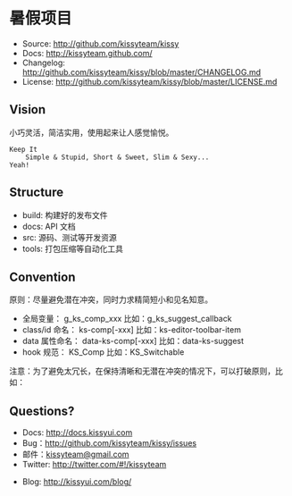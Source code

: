 ﻿暑假项目
=======================================

 - Source: <http://github.com/kissyteam/kissy>
 - Docs: <http://kissyteam.github.com/>
 - Changelog: <http://github.com/kissyteam/kissy/blob/master/CHANGELOG.md>
 - License: <http://github.com/kissyteam/kissy/blob/master/LICENSE.md>


 Vision
--------
小巧灵活，简洁实用，使用起来让人感觉愉悦。

    Keep It
        Simple & Stupid, Short & Sweet, Slim & Sexy...
    Yeah!


 Structure
-----------
 - build:         构建好的发布文件
 - docs:          API 文档
 - src:           源码、测试等开发资源
 - tools:         打包压缩等自动化工具


 Convention
------------
原则：尽量避免潜在冲突，同时力求精简短小和见名知意。

 - 全局变量：       g_ks_comp_xxx        比如：g_ks_suggest_callback
 - class/id 命名： ks-comp[-xxx]        比如：ks-editor-toolbar-item
 - data 属性命名：  data-ks-comp[-xxx]   比如：data-ks-suggest
 - hook 规范：     KS_Comp              比如：KS_Switchable

注意：为了避免太冗长，在保持清晰和无潜在冲突的情况下，可以打破原则，比如：
    <div class="KS_Widget" data-widget-type="Tabs" data-widget-config="{...}">


Questions?
----------
 - Docs: <http://docs.kissyui.com>
 - Bug：<http://github.com/kissyteam/kissy/issues>
 - 邮件：<kissyteam@gmail.com>
 - Twitter: <http://twitter.com/#!/kissyteam>
 * Blog: <http://kissyui.com/blog/>
